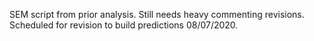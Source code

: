 SEM script from prior analysis. Still needs heavy commenting revisions. Scheduled for revision to build predictions 08/07/2020.